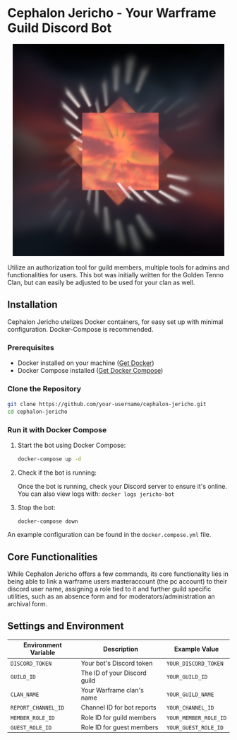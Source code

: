 # Cephalon Jericho - Your Warframe Guild Discord Bot

<div style="text-align: center;">
  <img src="./images/Jericho480.png" alt="Cephalon Jericho Logo">
</div>

Utilize an authorization tool for guild members, multiple tools for admins and functionalities for users. This bot was initially written for the Golden Tenno Clan, but can easily be adjusted to be used for your clan as well.

## Installation

Cephalon Jericho utelizes Docker containers, for easy set up with minimal configuration. Docker-Compose is recommended.

### Prerequisites
- Docker installed on your machine ([Get Docker](https://docs.docker.com/get-docker/))
- Docker Compose installed ([Get Docker Compose](https://docs.docker.com/compose/install/))

### Clone the Repository
```bash
git clone https://github.com/your-username/cephalon-jericho.git
cd cephalon-jericho
```

### Run it with Docker Compose
1. Start the bot using Docker Compose:
   ```bash
   docker-compose up -d
   ```
2. Check if the bot is running:
    
    Once the bot is running, check your Discord server to ensure it's online. You can also view logs with:
         ```
         docker logs jericho-bot
         ```

3. Stop the bot:
    ```
    docker-compose down
    ```


An example configuration can be found in the `docker.compose.yml` file.

## Core Functionalities

While Cephalon Jericho offers a few commands, its core functionality lies in being able to link a warframe users masteraccount (the pc account) to their discord user name, assigning a role tied to it and further guild specific utilities, such as an absence form and for moderators/administration an archival form. 

## Settings and Environment

| Environment Variable      | Description                  | Example Value          |
|---------------------|------------------------------|------------------------|
| `DISCORD_TOKEN`     | Your bot's Discord token     | `YOUR_DISCORD_TOKEN`   |
| `GUILD_ID`          | The ID of your Discord guild | `YOUR_GUILD_ID`        |
| `CLAN_NAME`         | Your Warframe clan's name   | `YOUR_GUILD_NAME`         |
| `REPORT_CHANNEL_ID` | Channel ID for bot reports   | `YOUR_CHANNEL_ID`      |
| `MEMBER_ROLE_ID`    | Role ID for guild members    | `YOUR_MEMBER_ROLE_ID`  |
| `GUEST_ROLE_ID`     | Role ID for guest members    | `YOUR_GUEST_ROLE_ID`   |
